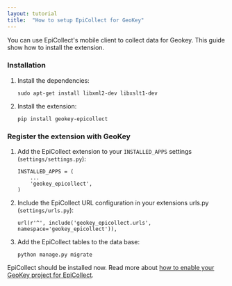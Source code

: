 ```yaml
---
layout: tutorial
title:  "How to setup EpiCollect for GeoKey"
---
```


You can use EpiCollect's mobile client to collect data for Geokey. This guide
show how to install the extension.

### Installation

1. Install the dependencies:

    ```
    sudo apt-get install libxml2-dev libxslt1-dev
    ```

2. Install the extension:

    ```
    pip install geokey-epicollect
    ```

### Register the extension with GeoKey

1. Add the EpiCollect extension to your `INSTALLED_APPS` settings (`settings/settings.py`):

    ```
    INSTALLED_APPS = (
        ...
        'geokey_epicollect',
    )
    ```

2. Include the EpiCollect URL configuration in your extensions urls.py (`settings/urls.py`):

    ```
    url(r'^', include('geokey_epicollect.urls', namespace='geokey_epicollect')),
    ```

3. Add the EpiCollect tables to the data base:

    ```
    python manage.py migrate
    ```

<div class="info-box alert alert-success">
    <i class="fa fa-check-square-o"></i>
    <p>EpiCollect should be installed now. Read more about
    <a href="ext-epicollect-use.html">how to enable your GeoKey project for EpiCollect</a>.</p>
</div>
